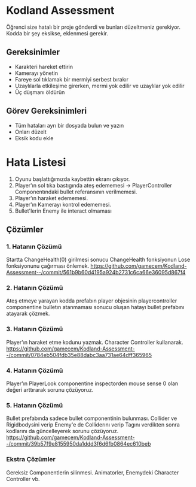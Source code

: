 # Kodland Assessment
Öğrenci size hatalı bir proje gönderdi ve bunları düzeltmeniz gerekiyor.
Kodda bir şey eksikse, eklenmesi gerekir.

## Gereksinimler
- Karakteri hareket ettirin
- Kamerayı yönetin
- Fareye sol tıklamak bir mermiyi serbest bırakır
- Uzaylılarla etkileşime girerken, mermi yok edilir ve uzaylılar yok edilir
- Üç düşmanı öldürün

## Görev Gereksinimleri
- Tüm hataları ayrı bir dosyada bulun ve yazın
- Onları düzelt
- Eksik kodu ekle

# Hata Listesi
1. Oyunu başlattığımızda kaybettin ekranı çıkıyor.
2. Player'ın sol tıka bastıgında ateş edememesi -> PlayerController Componentındaki bullet referansının verilmemesi.
3. Player'ın haraket edememesi.
4. Player'ın Kamerayı kontrol edememesi.
5. Bullet'lerin Enemy ile interact olmaması

## Çözümler
### 1. Hatanın Çözümü
Startta ChangeHealth(0) girilmesi sonucu ChangeHealth fonksiyonun Lose fonksiyonunu çağırması önlemek. https://github.com/gamecem/Kodland-Assessment--/commit/561b9b60d4195a924b2731c6ca66e36095d867f4
### 2. Hatanın Çözümü
Ateş etmeye yarayan kodda prefabın player objesinin playercontroller componentine bulletın atanmaması sonucu oluşan hatayı bullet prefabını atayarak çözmek.
### 3. Hatanın Çözümü
Player'ın haraket etme kodunu yazmak. Character Controller kullanarak. https://github.com/gamecem/Kodland-Assessment--/commit/0784eb504fdb35e88dabc3aa731ae64dff365965
### 4. Hatanın Çözümü 
Player'ın PlayerLook componentine inspectorden mouse sense 0 olan değeri arttırarak sorunu çözüyoruz.
### 5. Hatanın Çözümü
Bullet prefabında sadece bullet componentinin bulunması. Collider ve Rigidbodysini verip Enemy'e de Colliderını verip Tagını verdikten sonra kodlarını da güncelleyerek sorunu çözüyoruz. https://github.com/gamecem/Kodland-Assessment--/commit/39b57f9e8155950da1ddd3f6d6fb0864ec610beb
### Ekstra Çözümler
Gereksiz Componentlerin silinmesi. Animatorler, Enemydeki Character Controller vb.

